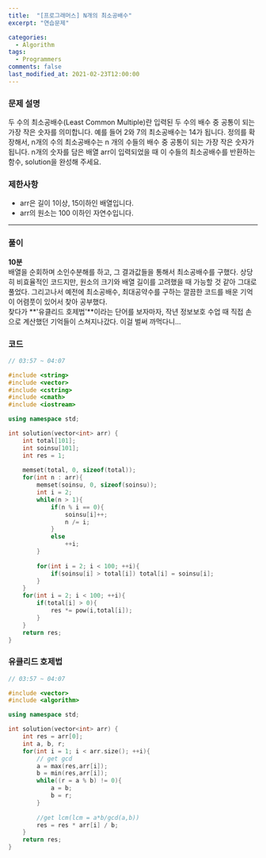 ```yaml
---
title:  "[프로그래머스] N개의 최소공배수"
excerpt: "연습문제"

categories:
  - Algorithm
tags:
  - Programmers
comments: false
last_modified_at: 2021-02-23T12:00:00
---
```

### 문제 설명
두 수의 최소공배수(Least Common Multiple)란 입력된 두 수의 배수 중 공통이 되는 가장 작은 숫자를 의미합니다. 예를 들어 2와 7의 최소공배수는 14가 됩니다. 정의를 확장해서, n개의 수의 최소공배수는 n 개의 수들의 배수 중 공통이 되는 가장 작은 숫자가 됩니다. n개의 숫자를 담은 배열 arr이 입력되었을 때 이 수들의 최소공배수를 반환하는 함수, solution을 완성해 주세요.

### 제한사항
- arr은 길이 1이상, 15이하인 배열입니다.
- arr의 원소는 100 이하인 자연수입니다.

---
### 풀이
**10분**  
배열을 순회하며 소인수분해를 하고, 그 결과값들을 통해서 최소공배수를 구했다. 상당히 비효율적인 코드지만, 원소의 크기와 배열 길이를 고려했을 때 가능할 것 같아 그대로 풀었다. 그리고나서 예전에 최소공배수, 최대공약수를 구하는 깔끔한 코드를 배운 기억이 어렴풋이 있어서 찾아 공부했다.  
찾다가 **'유클리드 호제법'**이라는 단어를 보자마자, 작년 정보보호 수업 때 직접 손으로 계산했던 기억들이 스쳐지나갔다. 이걸 벌써 까먹다니...

### 코드
```c++
// 03:57 ~ 04:07

#include <string>
#include <vector>
#include <cstring>
#include <cmath>
#include <iostream>

using namespace std;

int solution(vector<int> arr) {
    int total[101];
    int soinsu[101];
    int res = 1;
    
    memset(total, 0, sizeof(total));
    for(int n : arr){
        memset(soinsu, 0, sizeof(soinsu));
        int i = 2;
        while(n > 1){
            if(n % i == 0){
                soinsu[i]++;
                n /= i;
            }
            else
                ++i;
        }
        
        for(int i = 2; i < 100; ++i){
            if(soinsu[i] > total[i]) total[i] = soinsu[i];
        }
    }
    for(int i = 2; i < 100; ++i){
        if(total[i] > 0){
            res *= pow(i,total[i]);
        }
    }
    return res;
}
```

### 유클리드 호제법
```c++
// 03:57 ~ 04:07

#include <vector>
#include <algorithm>

using namespace std;

int solution(vector<int> arr) {
    int res = arr[0];
    int a, b, r;
    for(int i = 1; i < arr.size(); ++i){
        // get gcd
        a = max(res,arr[i]);
        b = min(res,arr[i]);
        while((r = a % b) != 0){
            a = b;
            b = r;
        }
        
        //get lcm(lcm = a*b/gcd(a,b))
        res = res * arr[i] / b;
    }
    return res;
}
```